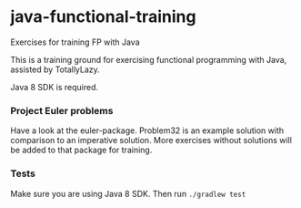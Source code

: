 # java-functional-training
Exercises for training FP with Java

This is a training ground for exercising functional programming with Java, assisted by TotallyLazy.

Java 8 SDK is required.

### Project Euler problems

Have a look at the euler-package. Problem32 is an example solution with comparison to an imperative solution. 
More exercises without solutions will be added to that package for training.

### Tests

Make sure you are using Java 8 SDK. Then run `./gradlew test`